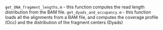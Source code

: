 `get_DNA_fragment_lengths.m` - this function computes the read length distribution from the BAM file.
`get_dyads_and_occupancy.m` - this function loads all the alignments from a BAM file, and computes the coverage profile (Occ) and the distribution of the fragment centers (Dyads)
